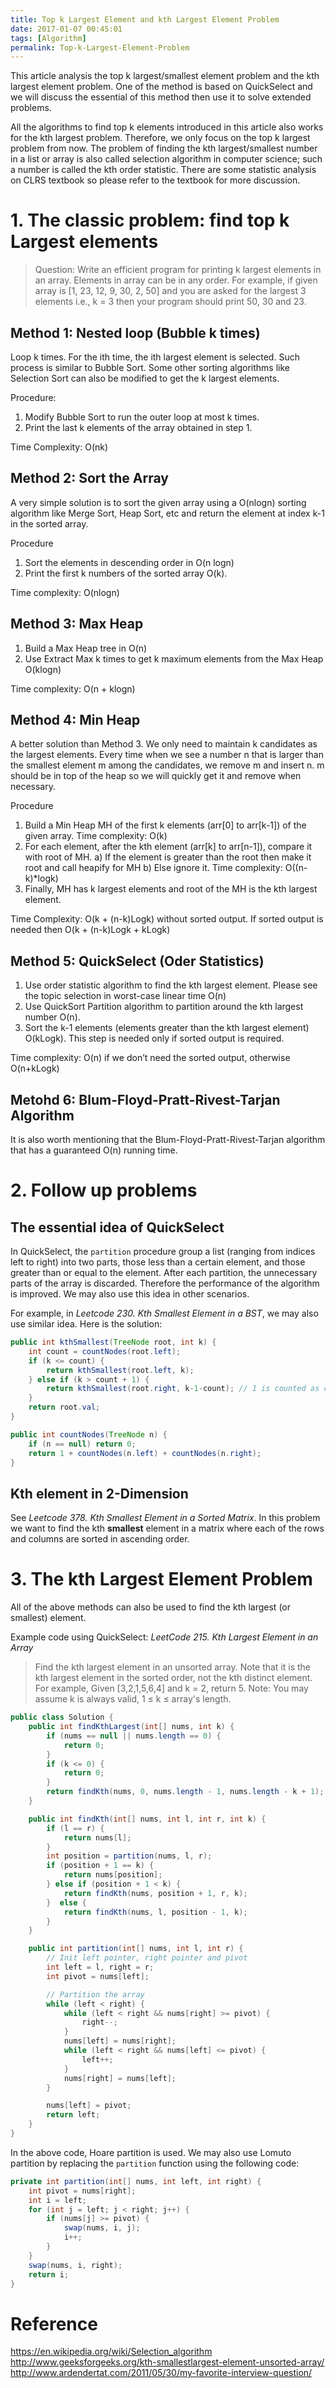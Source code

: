 ```yaml
---
title: Top k Largest Element and kth Largest Element Problem
date: 2017-01-07 00:45:01
tags: [Algorithm]
permalink: Top-k-Largest-Element-Problem
---
```

This article analysis the top k largest/smallest element problem and the kth largest element problem. One of the method is based on QuickSelect and we will discuss the essential of this method then use it to solve extended problems.

All the algorithms to find top k elements introduced in this article also works for the kth largest problem. Therefore, we only focus on the top k largest problem from now. The problem of finding the kth largest/smallest number in a list or array is also called selection algorithm in computer science; such a number is called the kth order statistic. There are some statistic analysis on CLRS textbook so please refer to the textbook for more discussion.

# 1. The classic problem: find top k Largest elements
> Question: Write an efficient program for printing k largest elements in an array. Elements in array can be in any order.
> For example, if given array is [1, 23, 12, 9, 30, 2, 50] and you are asked for the largest 3 elements i.e., k = 3 then your program should print 50, 30 and 23.

<!--more-->
## Method 1: Nested loop (Bubble k times)
Loop k times. For the ith time, the ith largest element is selected. Such process is similar to Bubble Sort. Some other sorting algorithms like Selection Sort can also be modified to get the k largest elements.

Procedure:
1) Modify Bubble Sort to run the outer loop at most k times.
2) Print the last k elements of the array obtained in step 1.

Time Complexity: O(nk)

## Method 2: Sort the Array
A very simple solution is to sort the given array using a O(nlogn) sorting algorithm like Merge Sort, Heap Sort, etc and return the element at index k-1 in the sorted array.

Procedure
1) Sort the elements in descending order in O(n logn)
2) Print the first k numbers of the sorted array O(k).

Time complexity: O(nlogn)

## Method 3: Max Heap
1) Build a Max Heap tree in O(n)
2) Use Extract Max k times to get k maximum elements from the Max Heap O(klogn)

Time complexity: O(n + klogn)

## Method 4: Min Heap
A better solution than Method 3. We only need to maintain k candidates as the largest elements. Every time when we see a number n that is larger than the smallest element m among the candidates, we remove m and insert n. m should be in top of the heap so we will quickly get it and remove when necessary.

Procedure
1) Build a Min Heap MH of the first k elements (arr[0] to arr[k-1]) of the given array. Time complexity: O(k)
2) For each element, after the kth element (arr[k] to arr[n-1]), compare it with root of MH.
    a) If the element is greater than the root then make it root and call heapify for MH
    b) Else ignore it. Time complexity: O((n-k)\*logk)
3) Finally, MH has k largest elements and root of the MH is the kth largest element.

Time Complexity: O(k + (n-k)Logk) without sorted output. If sorted output is needed then O(k + (n-k)Logk + kLogk)

## Method 5: QuickSelect (Oder Statistics)
1) Use order statistic algorithm to find the kth largest element. Please see the topic selection in worst-case linear time O(n)
2) Use QuickSort Partition algorithm to partition around the kth largest number O(n).
3) Sort the k-1 elements (elements greater than the kth largest element) O(kLogk). This step is needed only if sorted output is required.

Time complexity: O(n) if we don’t need the sorted output, otherwise O(n+kLogk)

## Metohd 6: Blum-Floyd-Pratt-Rivest-Tarjan Algorithm
It is also worth mentioning that the Blum-Floyd-Pratt-Rivest-Tarjan algorithm that has a guaranteed O(n) running time.

# 2. Follow up problems
## The essential idea of QuickSelect
In QuickSelect, the `partition` procedure group a list (ranging from indices left to right) into two parts, those less than a certain element, and those greater than or equal to the element. After each partition, the unnecessary parts of the array is discarded. Therefore the performance of the algorithm is improved. We may also use this idea in other scenarios.

For example, in *Leetcode 230. Kth Smallest Element in a BST*, we may also use similar idea. Here is the solution:
```java
public int kthSmallest(TreeNode root, int k) {
    int count = countNodes(root.left);
    if (k <= count) {
        return kthSmallest(root.left, k);
    } else if (k > count + 1) {
        return kthSmallest(root.right, k-1-count); // 1 is counted as current node
    }
    return root.val;
}

public int countNodes(TreeNode n) {
    if (n == null) return 0;
    return 1 + countNodes(n.left) + countNodes(n.right);
}
```

## Kth element in 2-Dimension
See *Leetcode 378. Kth Smallest Element in a Sorted Matrix*. In this problem we want to find the kth **smallest** element in a matrix where each of the rows and columns are sorted in ascending order.

# 3. The kth Largest Element Problem
All of the above methods can also be used to find the kth largest (or smallest) element.

Example code using QuickSelect:
*LeetCode 215. Kth Largest Element in an Array*

> Find the kth largest element in an unsorted array. Note that it is the kth largest element in the sorted order, not the kth distinct element.
> For example,
> Given [3,2,1,5,6,4] and k = 2, return 5.
> Note:
> You may assume k is always valid, 1 ≤ k ≤ array's length.

```java
public class Solution {
    public int findKthLargest(int[] nums, int k) {
        if (nums == null || nums.length == 0) {
            return 0;
        }
        if (k <= 0) {
            return 0;
        }
        return findKth(nums, 0, nums.length - 1, nums.length - k + 1);
    }

    public int findKth(int[] nums, int l, int r, int k) {
        if (l == r) {
            return nums[l];
        }
        int position = partition(nums, l, r);
        if (position + 1 == k) {
            return nums[position];
        } else if (position + 1 < k) {
            return findKth(nums, position + 1, r, k);
        }  else {
            return findKth(nums, l, position - 1, k);
        }
    }

    public int partition(int[] nums, int l, int r) {
        // Init left pointer, right pointer and pivot
        int left = l, right = r;
        int pivot = nums[left];

        // Partition the array
        while (left < right) {
            while (left < right && nums[right] >= pivot) {
                right--;
            }
            nums[left] = nums[right];
            while (left < right && nums[left] <= pivot) {
                left++;
            }
            nums[right] = nums[left];
        }

        nums[left] = pivot;
        return left;         
    }
}
```
In the above code, Hoare partition is used. We may also use Lomuto partition by replacing the `partition` function using the following code:
```java
private int partition(int[] nums, int left, int right) {
    int pivot = nums[right];
    int i = left;
    for (int j = left; j < right; j++) {
        if (nums[j] >= pivot) {
            swap(nums, i, j);
            i++;
        }
    }
    swap(nums, i, right);
    return i;
}
```

# Reference
https://en.wikipedia.org/wiki/Selection_algorithm
http://www.geeksforgeeks.org/kth-smallestlargest-element-unsorted-array/
http://www.ardendertat.com/2011/05/30/my-favorite-interview-question/

